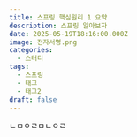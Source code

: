 ```yaml
---
title: 스프링 핵심원리 1 요약
description: 스프링 알아보자
date: 2025-05-19T18:16:00.000Z
image: 전자서명.png
categories:
  - 스터디
tags:
  - 스프링
  - 태그
  - 태그2
draft: false
---
```

ㄴㅁㅇㄹㅁㄴㅇㄹ
